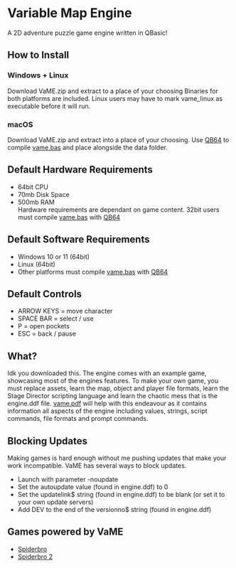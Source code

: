 # Variable Map Engine

A 2D adventure puzzle game engine written in QBasic!

## How to Install
### Windows + Linux
Download VaME.zip and extract to a place of your choosing Binaries for both platforms are included. Linux users may have to mark vame_linux as executable before it will run.

### macOS
Download VaME.zip and extract into a place of your choosing. Use [QB64](https://github.com/QB64Official/qb64) to compile [vame.bas](https://github.com/pforpond/VaME/blob/main/vame.bas) and place alongside the data folder.

## Default Hardware Requirements
* 64bit CPU  
* 70mb Disk Space  
* 500mb RAM  
Hardware requirements are dependant on game content. 32bit users must compile [vame.bas](https://github.com/pforpond/VaME/blob/main/vame.bas) with [QB64](https://github.com/QB64Official/qb64)

## Default Software Requirements
* Windows 10 or 11 (64bit)  
* Linux (64bit)  
* Other platforms must compile [vame.bas](https://github.com/pforpond/VaME/blob/main/vame.bas) with [QB64](https://github.com/QB64Official/qb64)

## Default Controls
* ARROW KEYS = move character  
* SPACE BAR = select / use  
* P = open pockets  
* ESC = back / pause

## What?
Idk you downloaded this. The engine comes with an example game, showcasing most of the engines features. To make your own game, you must replace assets, learn the map, object and player file formats, learn the Stage Director scripting language and learn the chaotic mess that is the engine.ddf file. [vame.pdf](https://github.com/pforpond/VaME/blob/main/vame.pdf) will help with this endeavour as it contains information all aspects of the engine including values, strings, script commands, file formats and prompt commands.

## Blocking Updates
Making games is hard enough without me pushing updates that make your work incompatible. VaME has several ways to block updates.  

* Launch with parameter -noupdate  
* Set the autoupdate value (found in engine.ddf) to 0  
* Set the updatelink$ string (found in engine.ddf) to be blank (or set it to your own update servers)  
* Add DEV to the end of the versionno$ string (found in engine.ddf)  

## Games powered by VaME
* [Spiderbro](https://studiopond.co.uk/spiderbro)  
* [Spiderbro 2](https://studiopond.co.uk/spiderbro-2)  